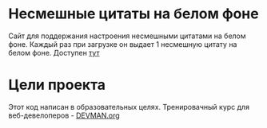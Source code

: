 # Несмешные цитаты на белом фоне

Сайт для поддержания настроения несмешными цитатами на белом фоне. Каждый раз при загрузке он выдает 1 несмешную цитату на белом фоне. Доступен [тут](https://denis5417.github.io/20_mood/)

# Цели проекта

Этот код написан в образовательных целях. Тренировачный курс для веб-девелоперов - [DEVMAN.org](https://devman.org)
